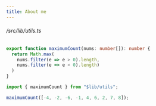 ```yaml
---
title: About me
---
```


###### /src/lib/utils.ts

```ts
export function maximumCount(nums: number[]): number {
  return Math.max(
    nums.filter(e => e > 0).length,
    nums.filter(e => e < 0).length)
  )
}
```

```ts
import { maximumCount } from "$lib/utils";

maximumCount([-4, -2, -6, -1, 4, 6, 2, 7, 8]);
```
